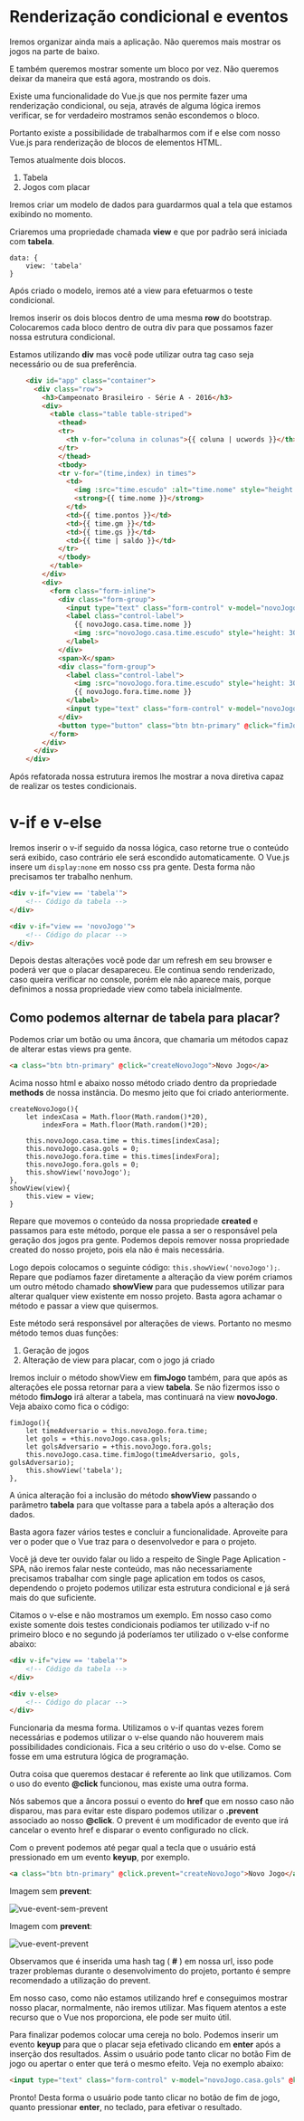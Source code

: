 # Renderização condicional e eventos

Iremos organizar ainda mais a aplicação. Não queremos mais mostrar os jogos na parte de baixo.

E também queremos mostrar somente um bloco por vez. Não queremos deixar da maneira que está agora, mostrando os dois.

Existe uma funcionalidade do Vue.js que nos permite fazer uma renderização condicional, ou seja, através de alguma lógica iremos verificar, se for verdadeiro mostramos senão escondemos o bloco.

Portanto existe a possibilidade de trabalharmos com if e else com nosso Vue.js para renderização de blocos de elementos HTML.

Temos atualmente dois blocos.

1. Tabela
2. Jogos com placar

Iremos criar um modelo de dados para guardarmos qual a tela que estamos exibindo no momento.

Criaremos uma propriedade chamada **view** e que por padrão será iniciada com **tabela**.

```
data: {
    view: 'tabela'
}
```

Após criado o modelo, iremos até a view para efetuarmos o teste condicional.

Iremos inserir os dois blocos dentro de uma mesma **row** do bootstrap. Colocaremos cada bloco dentro de outra div para que possamos fazer nossa estrutura condicional.

Estamos utilizando **div** mas você pode utilizar outra tag caso seja necessário ou de sua preferência.

```html
    <div id="app" class="container">
      <div class="row">
        <h3>Campeonato Brasileiro - Série A - 2016</h3>
        <div>
          <table class="table table-striped">
            <thead>
            <tr>
              <th v-for="coluna in colunas">{{ coluna | ucwords }}</th>
            </tr>
            </thead>
            <tbody>
            <tr v-for="(time,index) in times">
              <td>
                <img :src="time.escudo" :alt="time.nome" style="height: 30px; width: 30px;">
                <strong>{{ time.nome }}</strong>
              </td>
              <td>{{ time.pontos }}</td>
              <td>{{ time.gm }}</td>
              <td>{{ time.gs }}</td>
              <td>{{ time | saldo }}</td>
            </tr>
            </tbody>
          </table>
        </div>
        <div>
          <form class="form-inline">
            <div class="form-group">
              <input type="text" class="form-control" v-model="novoJogo.casa.gols">
              <label class="control-label">
                {{ novoJogo.casa.time.nome }}
                <img :src="novoJogo.casa.time.escudo" style="height: 30px; width: 30px;">
              </label>
            </div>
            <span>X</span>
            <div class="form-group">
              <label class="control-label">
                <img :src="novoJogo.fora.time.escudo" style="height: 30px; width: 30px;">
                {{ novoJogo.fora.time.nome }}
              </label>
              <input type="text" class="form-control" v-model="novoJogo.fora.gols">
            </div>
            <button type="button" class="btn btn-primary" @click="fimJogo">Fim de jogo</button>
          </form>
        </div>
      </div>
    </div>
```

Após refatorada nossa estrutura iremos lhe mostrar a nova diretiva capaz de realizar os testes condicionais.

# v-if e v-else

Iremos inserir o v-if seguido da nossa lógica, caso retorne true o conteúdo será exibido, caso contrário ele será escondido automaticamente. O Vue.js insere um `display:none` em nosso css pra gente. Desta forma não precisamos ter trabalho nenhum.

```html
<div v-if="view == 'tabela'">
    <!-- Código da tabela -->
</div>
```

```html
<div v-if="view == 'novoJogo'">
    <!-- Código do placar -->
</div>
```

Depois destas alterações você pode dar um refresh em seu browser e poderá ver que o placar desapareceu. Ele continua sendo renderizado, caso queira verificar no console, porém ele não aparece mais, porque definimos a nossa propriedade view como tabela inicialmente.

## Como podemos alternar de tabela para placar?

Podemos criar um botão ou uma âncora, que chamaria um métodos capaz de alterar estas views pra gente.

```html
<a class="btn btn-primary" @click="createNovoJogo">Novo Jogo</a>
```

Acima nosso html e abaixo nosso método criado dentro da propriedade **methods** de nossa instância. Do mesmo jeito que foi criado anteriormente.

```
createNovoJogo(){
    let indexCasa = Math.floor(Math.random()*20),
        indexFora = Math.floor(Math.random()*20);

    this.novoJogo.casa.time = this.times[indexCasa];
    this.novoJogo.casa.gols = 0;
    this.novoJogo.fora.time = this.times[indexFora];
    this.novoJogo.fora.gols = 0;
    this.showView('novoJogo');
},
showView(view){
    this.view = view;
}
```

Repare que movemos o conteúdo da nossa propriedade **created** e passamos para este método, porque ele passa a ser o responsável pela geração dos jogos pra gente. Podemos depois remover nossa propriedade created do nosso projeto, pois ela não é mais necessária.

Logo depois colocamos o seguinte código: `this.showView('novoJogo');`. Repare que podíamos fazer diretamente a alteração da view porém criamos um outro método chamado **showView** para que pudessemos utilizar para alterar qualquer view existente em nosso projeto. Basta agora achamar o método e passar a view que quisermos.

Este método será responsável por alterações de views. Portanto no mesmo método temos duas funções:

1. Geração de jogos
2. Alteração de view para placar, com o jogo já criado

Iremos incluir o método showView em **fimJogo** também, para que após as alterações ele possa retornar para a view **tabela**. Se não fizermos isso o método **fimJogo** irá alterar a tabela, mas continuará na view **novoJogo**. Veja abaixo como fica o código:

```
fimJogo(){
    let timeAdversario = this.novoJogo.fora.time;
    let gols = +this.novoJogo.casa.gols;
    let golsAdversario = +this.novoJogo.fora.gols;
    this.novoJogo.casa.time.fimJogo(timeAdversario, gols, golsAdversario);
    this.showView('tabela');
},
```

A única alteração foi a inclusão do método **showView** passando o parâmetro **tabela** para que voltasse para a tabela após a alteração dos dados.

Basta agora fazer vários testes e concluir a funcionalidade. Aproveite para ver o poder que o Vue traz para o desenvolvedor e para o projeto.

Você já deve ter ouvido falar ou lido a respeito de Single Page Aplication - SPA, não iremos falar neste conteúdo, mas não necessariamente precisamos trabalhar com single page aplication em todos os casos, dependendo o projeto podemos utilizar esta estrutura condicional e já será mais do que suficiente.

Citamos o v-else e não mostramos um exemplo. Em nosso caso como existe somente dois testes condicionais podíamos ter utilizado v-if no primeiro bloco e no segundo já poderíamos ter utilizado o v-else conforme abaixo:

```html
<div v-if="view == 'tabela'">
    <!-- Código da tabela -->
</div>
```

```html
<div v-else>
    <!-- Código do placar -->
</div>
```

Funcionaria da mesma forma. Utilizamos o v-if quantas vezes forem necessárias e podemos utilizar o v-else quando não houverem mais possibilidades condicionais. Fica a seu critério o uso do v-else. Como se fosse em uma estrutura lógica de programação.

Outra coisa que queremos destacar é referente ao link que utilizamos. Com o uso do evento **@click** funcionou, mas existe uma outra forma.

Nós sabemos que a âncora possui o evento do **href** que em nosso caso não disparou, mas para evitar este disparo podemos utilizar o **.prevent** associado ao nosso **@click**. O prevent é um modificador de evento que irá cancelar o evento href e disparar o evento configurado no click.

Com o prevent podemos até pegar qual a tecla que o usuário está pressionado em um evento **keyup**, por exemplo.

```html
<a class="btn btn-primary" @click.prevent="createNovoJogo">Novo Jogo</a>
```

Imagem sem **prevent**:

![vue-event-sem-prevent](./images/vue-event-sem-prevent.png "vue-event-sem-prevent")

Imagem com **prevent**:

![vue-event-prevent](./images/vue-event-prevent.png "vue-event-prevent")

Observamos que é inserida uma hash tag ( **#** ) em nossa url, isso pode trazer problemas durante o desenvolvimento do projeto, portanto é sempre recomendado a utilização do prevent.

Em nosso caso, como não estamos utilizando href e conseguimos mostrar nosso placar, normalmente, não iremos utilizar. Mas fiquem atentos a este recurso que o Vue nos proporciona, ele pode ser muito útil.

Para finalizar podemos colocar uma cereja no bolo. Podemos inserir um evento **keyup** para que o placar seja efetivado clicando em **enter** após a inserção dos resultados. Assim o usuário pode tanto clicar no botão Fim de jogo ou apertar o enter que terá o mesmo efeito. Veja no exemplo abaixo:

```html
<input type="text" class="form-control" v-model="novoJogo.casa.gols" @keyup.enter="fimJogo">
```

Pronto! Desta forma o usuário pode tanto clicar no botão de fim de jogo, quanto pressionar **enter**, no teclado, para efetivar o resultado.